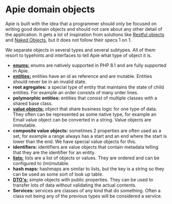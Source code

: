 # Apie domain objects
Apie is built with the idea that a programmer should only be focused on writing good domain objects and should not care about any other detail of the application. It gets a lot of inspiration from solutions like [Restful objects](https://en.wikipedia.org/wiki/Restful_Objects) and [Naked Objects](https://en.wikipedia.org/wiki/Naked_objects), but it does not follow their specs 1 on 1.

We separate objects in several types and several subtypes. All of them resort to typehints and interfaces to tell Apie what type of object it is.
* [**enums:**](./enums/enums.md) enums are natively supported in PHP 8.1 and are fully supported in Apie.
* [**entities:**](./entities/entities.md) entities have an id as reference and are mutable. Entities should never be in an invalid state.
* **root agregates:** a special type of entity that maintains the state of child entities. For example an order consists of many order lines.
* **polymorphic entities:** entities that consist of multiple classes with a shared base class.
* [**value objects:**](./value-objects/value-objects.md) object that share business logic for one type of data. They often can be represented as some native type, for example an Email value object can be converted in a string. Value objects are immutable.
* **composite value objects:** sometimes 2 properties are often used as a set, for example a range always has a start and an end where the start is lower than the end. We have special value objects for this.
* **identifiers:** identifiers are value objects that contain metadata telling that they are the identifier for an entity.
* [**lists:**](./lists/lists.md) lists are a list of objects or values. They are ordered and can be configured to (im)mutable.
* **hash maps:** hashmaps are similar to lists, but the key is a string so they can be used as some sort of look up table.
* [**DTO's:**](./dtos/dto.md) simple objects with public properties. They can be used to transfer lots of data without validating the actual contents.
* **Services:** services are classes of any kind that do something. Often a class not being any of the previous types will be considered a service.

